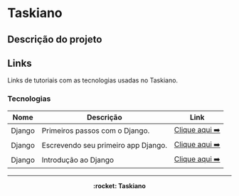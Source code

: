 # Taskiano

## Descrição do projeto


## Links

Links de tutoriais com as tecnologias usadas no Taskiano.

### Tecnologias

| Nome   | Descrição | Link   |
| ------ | ----------| ------ |
| Django | Primeiros passos com o Django. | [Clique aqui ➡️](https://django-portuguese.readthedocs.io/en/1.0/intro/index.html) |
| Django | Escrevendo seu primeiro app Django. | [Clique aqui ➡️](https://docs.djangoproject.com/pt-br/3.2/intro/tutorial01/)  |
| Django | Introdução ao Django | [Clique aqui ➡️](https://developer.mozilla.org/pt-BR/docs/Learn/Server-side/Django/Introduction)  
---

<p align="center"><strong> :rocket: Taskiano <strong></p>
